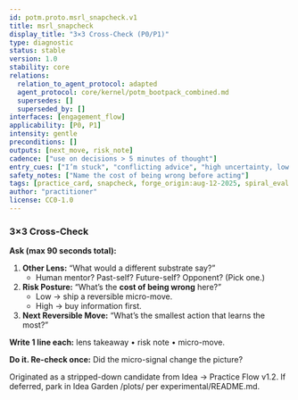```yaml
---
id: potm.proto.msrl_snapcheck.v1
title: msrl_snapcheck
display_title: "3×3 Cross-Check (P0/P1)"
type: diagnostic
status: stable
version: 1.0
stability: core
relations:
  relation_to_agent_protocol: adapted
  agent_protocol: core/kernel/potm_bootpack_combined.md
  supersedes: []
  superseded_by: []
interfaces: [engagement_flow]
applicability: [P0, P1]
intensity: gentle
preconditions: []
outputs: [next_move, risk_note]
cadence: ["use on decisions > 5 minutes of thought"]
entry_cues: ["I’m stuck", "conflicting advice", "high uncertainty, low reversibility"]
safety_notes: ["Name the cost of being wrong before acting"]
tags: [practice_card, snapcheck, forge_origin:aug-12-2025, spiral_eval:live]
author: "practitioner"
license: CC0-1.0
---
```


### 3×3 Cross-Check
**Ask (max 90 seconds total):**
1) **Other Lens:** “What would a different substrate say?”  
   - Human mentor? Past-self? Future-self? Opponent? (Pick one.)
2) **Risk Posture:** “What’s the **cost of being wrong** here?”  
   - Low → ship a reversible micro-move.  
   - High → buy information first.
3) **Next Reversible Move:** “What’s the smallest action that learns the most?”

**Write 1 line each:** lens takeaway • risk note • micro-move.

**Do it. Re-check once:** Did the micro-signal change the picture?

Originated as a stripped-down candidate from Idea → Practice Flow v1.2. If deferred, park in Idea Garden /plots/ per experimental/README.md.
